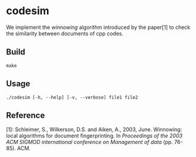 # codesim
We implement the _winnowing_ algorithm introduced by the paper[1] to check the similarity between documents of cpp codes.

## Build

    make

## Usage

    ./codesim [-h, --help] [-v, --verbose] file1 file2

## Reference
[1]: Schleimer, S., Wilkerson, D.S. and Aiken, A., 2003, June. Winnowing: local algorithms for document fingerprinting. In _Proceedings of the 2003 ACM SIGMOD international conference on Management of data_ (pp. 76-85). ACM.